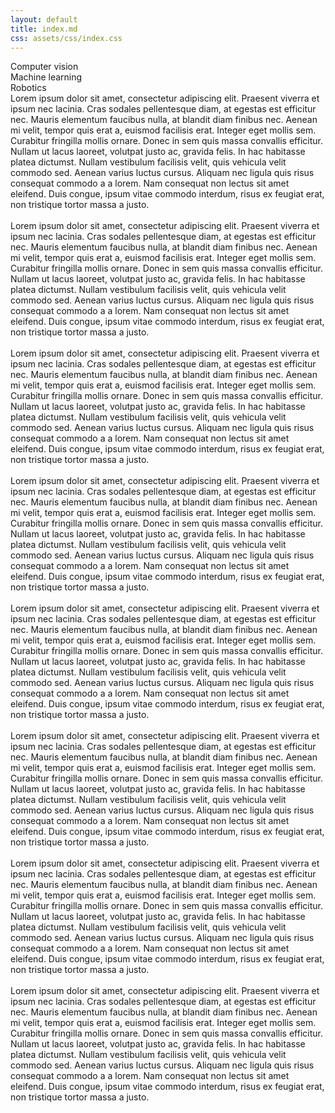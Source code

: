 ```yaml
---
layout: default
title: index.md
css: assets/css/index.css
---
```

<div class="banner">
<div id="bg-image"></div>
<div class="heading" id="heading1">Computer vision</div>
<div class="heading" id="heading2">Machine learning</div>
<div class="heading" id="heading3">Robotics</div>
</div>
<!-- <img src="assets/images/abstract-art-blur-2000x1200.jpg" alt="abtract design"> -->
<div id="content">
	Lorem ipsum dolor sit amet, consectetur adipiscing elit. Praesent viverra et ipsum nec lacinia. Cras sodales pellentesque diam, at egestas est efficitur nec. Mauris elementum faucibus nulla, at blandit diam finibus nec. Aenean mi velit, tempor quis erat a, euismod facilisis erat. Integer eget mollis sem. Curabitur fringilla mollis ornare. Donec in sem quis massa convallis efficitur. Nullam ut lacus laoreet, volutpat justo ac, gravida felis. In hac habitasse platea dictumst. Nullam vestibulum facilisis velit, quis vehicula velit commodo sed. Aenean varius luctus cursus. Aliquam nec ligula quis risus consequat commodo a a lorem. Nam consequat non lectus sit amet eleifend. Duis congue, ipsum vitae commodo interdum, risus ex feugiat erat, non tristique tortor massa a justo.
<br/><br/>
	Lorem ipsum dolor sit amet, consectetur adipiscing elit. Praesent viverra et ipsum nec lacinia. Cras sodales pellentesque diam, at egestas est efficitur nec. Mauris elementum faucibus nulla, at blandit diam finibus nec. Aenean mi velit, tempor quis erat a, euismod facilisis erat. Integer eget mollis sem. Curabitur fringilla mollis ornare. Donec in sem quis massa convallis efficitur. Nullam ut lacus laoreet, volutpat justo ac, gravida felis. In hac habitasse platea dictumst. Nullam vestibulum facilisis velit, quis vehicula velit commodo sed. Aenean varius luctus cursus. Aliquam nec ligula quis risus consequat commodo a a lorem. Nam consequat non lectus sit amet eleifend. Duis congue, ipsum vitae commodo interdum, risus ex feugiat erat, non tristique tortor massa a justo.
<br/><br/>
	Lorem ipsum dolor sit amet, consectetur adipiscing elit. Praesent viverra et ipsum nec lacinia. Cras sodales pellentesque diam, at egestas est efficitur nec. Mauris elementum faucibus nulla, at blandit diam finibus nec. Aenean mi velit, tempor quis erat a, euismod facilisis erat. Integer eget mollis sem. Curabitur fringilla mollis ornare. Donec in sem quis massa convallis efficitur. Nullam ut lacus laoreet, volutpat justo ac, gravida felis. In hac habitasse platea dictumst. Nullam vestibulum facilisis velit, quis vehicula velit commodo sed. Aenean varius luctus cursus. Aliquam nec ligula quis risus consequat commodo a a lorem. Nam consequat non lectus sit amet eleifend. Duis congue, ipsum vitae commodo interdum, risus ex feugiat erat, non tristique tortor massa a justo.
<br/><br/>
	Lorem ipsum dolor sit amet, consectetur adipiscing elit. Praesent viverra et ipsum nec lacinia. Cras sodales pellentesque diam, at egestas est efficitur nec. Mauris elementum faucibus nulla, at blandit diam finibus nec. Aenean mi velit, tempor quis erat a, euismod facilisis erat. Integer eget mollis sem. Curabitur fringilla mollis ornare. Donec in sem quis massa convallis efficitur. Nullam ut lacus laoreet, volutpat justo ac, gravida felis. In hac habitasse platea dictumst. Nullam vestibulum facilisis velit, quis vehicula velit commodo sed. Aenean varius luctus cursus. Aliquam nec ligula quis risus consequat commodo a a lorem. Nam consequat non lectus sit amet eleifend. Duis congue, ipsum vitae commodo interdum, risus ex feugiat erat, non tristique tortor massa a justo.
	<br/><br/>
	Lorem ipsum dolor sit amet, consectetur adipiscing elit. Praesent viverra et ipsum nec lacinia. Cras sodales pellentesque diam, at egestas est efficitur nec. Mauris elementum faucibus nulla, at blandit diam finibus nec. Aenean mi velit, tempor quis erat a, euismod facilisis erat. Integer eget mollis sem. Curabitur fringilla mollis ornare. Donec in sem quis massa convallis efficitur. Nullam ut lacus laoreet, volutpat justo ac, gravida felis. In hac habitasse platea dictumst. Nullam vestibulum facilisis velit, quis vehicula velit commodo sed. Aenean varius luctus cursus. Aliquam nec ligula quis risus consequat commodo a a lorem. Nam consequat non lectus sit amet eleifend. Duis congue, ipsum vitae commodo interdum, risus ex feugiat erat, non tristique tortor massa a justo.
	<br/><br/>
	Lorem ipsum dolor sit amet, consectetur adipiscing elit. Praesent viverra et ipsum nec lacinia. Cras sodales pellentesque diam, at egestas est efficitur nec. Mauris elementum faucibus nulla, at blandit diam finibus nec. Aenean mi velit, tempor quis erat a, euismod facilisis erat. Integer eget mollis sem. Curabitur fringilla mollis ornare. Donec in sem quis massa convallis efficitur. Nullam ut lacus laoreet, volutpat justo ac, gravida felis. In hac habitasse platea dictumst. Nullam vestibulum facilisis velit, quis vehicula velit commodo sed. Aenean varius luctus cursus. Aliquam nec ligula quis risus consequat commodo a a lorem. Nam consequat non lectus sit amet eleifend. Duis congue, ipsum vitae commodo interdum, risus ex feugiat erat, non tristique tortor massa a justo.
	<br/><br/>
	Lorem ipsum dolor sit amet, consectetur adipiscing elit. Praesent viverra et ipsum nec lacinia. Cras sodales pellentesque diam, at egestas est efficitur nec. Mauris elementum faucibus nulla, at blandit diam finibus nec. Aenean mi velit, tempor quis erat a, euismod facilisis erat. Integer eget mollis sem. Curabitur fringilla mollis ornare. Donec in sem quis massa convallis efficitur. Nullam ut lacus laoreet, volutpat justo ac, gravida felis. In hac habitasse platea dictumst. Nullam vestibulum facilisis velit, quis vehicula velit commodo sed. Aenean varius luctus cursus. Aliquam nec ligula quis risus consequat commodo a a lorem. Nam consequat non lectus sit amet eleifend. Duis congue, ipsum vitae commodo interdum, risus ex feugiat erat, non tristique tortor massa a justo.
	<br/><br/>
	Lorem ipsum dolor sit amet, consectetur adipiscing elit. Praesent viverra et ipsum nec lacinia. Cras sodales pellentesque diam, at egestas est efficitur nec. Mauris elementum faucibus nulla, at blandit diam finibus nec. Aenean mi velit, tempor quis erat a, euismod facilisis erat. Integer eget mollis sem. Curabitur fringilla mollis ornare. Donec in sem quis massa convallis efficitur. Nullam ut lacus laoreet, volutpat justo ac, gravida felis. In hac habitasse platea dictumst. Nullam vestibulum facilisis velit, quis vehicula velit commodo sed. Aenean varius luctus cursus. Aliquam nec ligula quis risus consequat commodo a a lorem. Nam consequat non lectus sit amet eleifend. Duis congue, ipsum vitae commodo interdum, risus ex feugiat erat, non tristique tortor massa a justo.
</div>